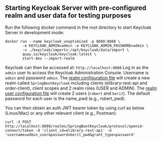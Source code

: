 Starting Keycloak Server with pre-configured realm and user data for testing purposes
-------------------------------------------------

Run the following docker command in the root directory to start Keycloak Server in development mode:

```shell
docker run --name keycloak_unoptimized -p 8080:8080 \
        -e KEYCLOAK_ADMIN=admin -e KEYCLOAK_ADMIN_PASSWORD=admin \
        -v ./keycloak/imports:/opt/keycloak/data/import \
        quay.io/keycloak/keycloak:latest \
        start-dev --import-realm
```
Keycloak can then be accessed at: `http://localhost:8080`
Log in as the `admin` user to access the Keycloak Administration Console. Username is `admin` and password `admin`.
The [realm configuration file](keycloak/imports/SpringBootKeycloak-realm.json) will create a new realm called `SpringBootKeycloak` including clients (elibrary-rest-api and order-client), client scopes and 2 realm roles (USER and ADMIN).
The [realm user configuration file](keycloak/imports/SpringBootKeycloak-users-0.json)  will create 2 users (`robert` and `berit`). The default password for each user is the name\_pwd (e.g., robert\_pwd).


You can then obtain an auth JWT bearer token by using curl as below (Linux/Mac) or any other relevant client (e.g., Postman):

```shell
curl -X POST http://localhost:8080/realms/SpringBootKeycloak/protocol/openid-connect/token -d 'client_id=elibrary-rest-api' -d 'username=admin_user&password=berit_pwd&grant_type=password'
```
